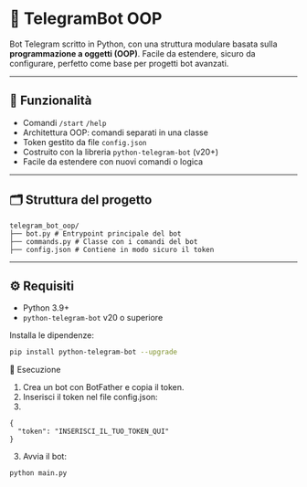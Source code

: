 # 🤖 TelegramBot OOP

Bot Telegram scritto in Python, con una struttura modulare basata sulla **programmazione a oggetti (OOP)**. Facile da estendere, sicuro da configurare, perfetto come base per progetti bot avanzati.

---

## 🚀 Funzionalità

- Comandi `/start` `/help`
- Architettura OOP: comandi separati in una classe
- Token gestito da file `config.json`
- Costruito con la libreria `python-telegram-bot` (v20+)
- Facile da estendere con nuovi comandi o logica

---

## 🗂️ Struttura del progetto
```
telegram_bot_oop/
├── bot.py # Entrypoint principale del bot
├── commands.py # Classe con i comandi del bot
├── config.json # Contiene in modo sicuro il token
```


---

## ⚙️ Requisiti

- Python 3.9+
- `python-telegram-bot` v20 o superiore

Installa le dipendenze:

```bash
pip install python-telegram-bot --upgrade
```

🧪 Esecuzione

1. Crea un bot con BotFather e copia il token.
2. Inserisci il token nel file config.json:
3. 
```
{
  "token": "INSERISCI_IL_TUO_TOKEN_QUI"
}
```
3. Avvia il bot:
```
python main.py
```

